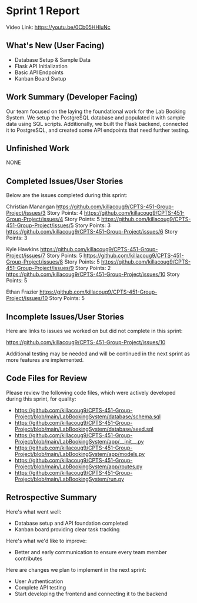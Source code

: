 # Sprint 1 Report
Video Link: https://youtu.be/0Cb05HHluNc

## What's New (User Facing)
* Database Setup & Sample Data
* Flask API Initialization
* Basic API Endpoints
* Kanban Board Swtup
  
## Work Summary (Developer Facing)
Our team focused on the laying the foundational work for the Lab Booking System.
We setup the PostgreSQL database and populated it with sample data using SQL scripts.
Additionally, we built the Flask backend, connected it to PostgreSQL, and created
some API endpoints that need further testing.

## Unfinished Work
NONE

## Completed Issues/User Stories
Below are the issues completed during this sprint:

Christian Manangan
https://github.com/killacoug9/CPTS-451-Group-Project/issues/3
Story Points: 4
https://github.com/killacoug9/CPTS-451-Group-Project/issues/4
Story Points: 5
https://github.com/killacoug9/CPTS-451-Group-Project/issues/5
Story Points: 3
https://github.com/killacoug9/CPTS-451-Group-Project/issues/6
Story Points: 3

Kyle Hawkins
https://github.com/killacoug9/CPTS-451-Group-Project/issues/7
Story Points: 5
https://github.com/killacoug9/CPTS-451-Group-Project/issues/8
Story Points: 5
https://github.com/killacoug9/CPTS-451-Group-Project/issues/9
Story Points: 2
https://github.com/killacoug9/CPTS-451-Group-Project/issues/10
Story Points: 5

Ethan Frazier
https://github.com/killacoug9/CPTS-451-Group-Project/issues/10
Story Points: 5
  
## Incomplete Issues/User Stories
Here are links to issues we worked on but did not complete in this sprint:

https://github.com/killacoug9/CPTS-451-Group-Project/issues/10

Additional testing may be needed and will be continued in the next sprint as more features are implemented. 
  
## Code Files for Review
Please review the following code files, which were actively developed during this
sprint, for quality:
* https://github.com/killacoug9/CPTS-451-Group-Project/blob/main/LabBookingSystem/database/schema.sql
* https://github.com/killacoug9/CPTS-451-Group-Project/blob/main/LabBookingSystem/database/seed.sql
* https://github.com/killacoug9/CPTS-451-Group-Project/blob/main/LabBookingSystem/app/__init__.py
* https://github.com/killacoug9/CPTS-451-Group-Project/blob/main/LabBookingSystem/app/models.py
* https://github.com/killacoug9/CPTS-451-Group-Project/blob/main/LabBookingSystem/app/routes.py
* https://github.com/killacoug9/CPTS-451-Group-Project/blob/main/LabBookingSystem/run.py
  
## Retrospective Summary
Here's what went well:
* Database setup and API foundation completed
* Kanban board providing clear task tracking
  
Here's what we'd like to improve:
* Better and early communication to ensure every team member contributes
  
Here are changes we plan to implement in the next sprint:
* User Authentication
* Complete API testing
* Start developing the frontend and connecting it to the backend
